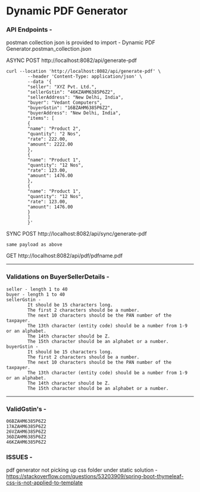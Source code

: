 # Dynamic PDF Generator


### API Endpoints -
postman collection json is provided to import - Dynamic PDF Generator.postman_collection.json

ASYNC POST http://localhost:8082/api/generate-pdf
```
curl --location 'http://localhost:8082/api/generate-pdf' \
        --header 'Content-Type: application/json' \
        --data '{
        "seller": "XYZ Pvt. Ltd.",
        "sellerGstin": "46KZAHM6385P6Z2",
        "sellerAddress": "New Delhi, India",
        "buyer": "Vedant Computers",
        "buyerGstin": "16BZAHM6385P6Z2",
        "buyerAddress": "New Delhi, India",
        "items": [
        {
        "name": "Product 2",
        "quantity": "2 Nos",
        "rate": 222.00,
        "amount": 2222.00
        },
        {
        "name": "Product 1",
        "quantity": "12 Nos",
        "rate": 123.00,
        "amount": 1476.00
        },
        {
        "name": "Product 1",
        "quantity": "12 Nos",
        "rate": 123.00,
        "amount": 1476.00
        }
        ]
        }'
```
SYNC POST http://localhost:8082/api/sync/generate-pdf
```text
same payload as above
```
GET http://localhost:8082/api/pdf/pdfname.pdf

-----
### Validations on BuyerSellerDetails -
```
seller - length 1 to 40
buyer - length 1 to 40
sellerGstin - 
        It should be 15 characters long.
        The first 2 characters should be a number.
        The next 10 characters should be the PAN number of the taxpayer.
        The 13th character (entity code) should be a number from 1-9 or an alphabet.
        The 14th character should be Z.
        The 15th character should be an alphabet or a number.
buyerGstin - 
        It should be 15 characters long.
        The first 2 characters should be a number.
        The next 10 characters should be the PAN number of the taxpayer.
        The 13th character (entity code) should be a number from 1-9 or an alphabet.
        The 14th character should be Z.
        The 15th character should be an alphabet or a number.
```
-----
### ValidGstin's -
```
06BZAHM6385P6Z2
17AZAHM6385P6Z2
26VZAHM6385P6Z2
36DZAHM6385P6Z2
46KZAHM6385P6Z2
```

### ISSUES -

pdf generator not picking up css folder under static solution -
https://stackoverflow.com/questions/53203909/spring-boot-thymeleaf-css-is-not-applied-to-template